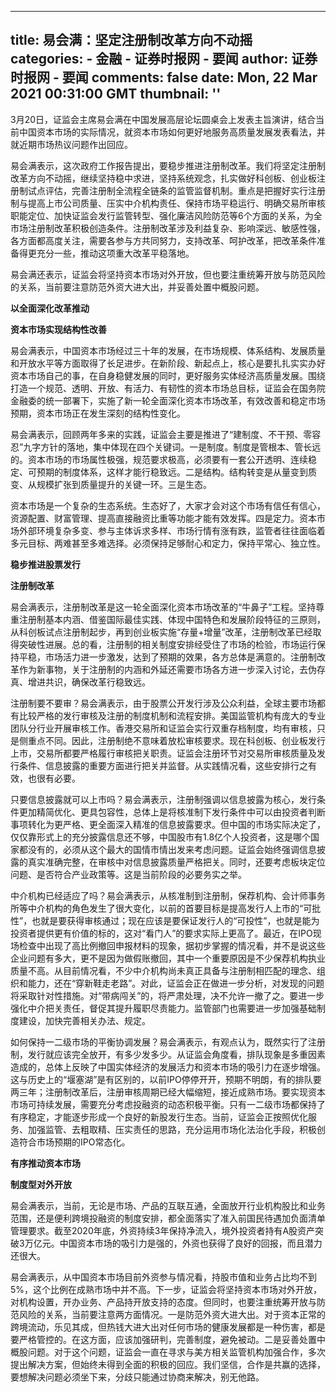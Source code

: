 
---
title: 易会满：坚定注册制改革方向不动摇
categories: 
    - 金融
    - 证券时报网 - 要闻
author: 证券时报网 - 要闻
comments: false
date: Mon, 22 Mar 2021 00:31:00 GMT
thumbnail: ''
---

<div>   
<p style="text-align: left;">3月20日，证监会主席易会满在中国发展高层论坛圆桌会上发表主旨演讲，结合当前中国资本市场的实际情况，就资本市场如何更好地服务高质量发展发表看法，并就近期市场热议问题作出回应。<br></p><p style="text-align: left;">易会满表示，这次政府工作报告提出，要稳步推进注册制改革。我们将坚定注册制改革方向不动摇，继续坚持稳中求进，坚持系统观念，扎实做好科创板、创业板注册制试点评估，完善注册制全流程全链条的监管监督机制。重点是把握好实行注册制与提高上市公司质量、压实中介机构责任、保持市场平稳运行、明确交易所审核职能定位、加快证监会发行监管转型、强化廉洁风险防范等6个方面的关系，为全市场注册制改革积极创造条件。注册制改革涉及利益复杂、影响深远、敏感性强，各方面都高度关注，需要各参与方共同努力，支持改革、呵护改革，把改革条件准备得更充分一些，推动这项重大改革平稳落地。</p><p style="text-align: left;">易会满还表示，证监会将坚持资本市场对外开放，但也要注重统筹开放与防范风险的关系，当前要注意防范外资大进大出，并妥善处置中概股问题。</p><p style="text-align: left;"><strong>以全面深化改革推动</strong></p><p style="text-align: left;"><strong>资本市场实现结构性改善</strong></p><p style="text-align: left;">易会满表示，中国资本市场经过三十年的发展，在市场规模、体系结构、发展质量和开放水平等方面取得了长足进步。在新阶段、新起点上，核心是要扎扎实实办好资本市场自己的事，在自身稳健发展的同时，更好服务实体经济高质量发展。围绕打造一个规范、透明、开放、有活力、有韧性的资本市场总目标，证监会在国务院金融委的统一部署下，实施了新一轮全面深化资本市场改革，有效改善和稳定市场预期，资本市场正在发生深刻的结构性变化。</p><p style="text-align: left;">易会满表示，回顾两年多来的实践，证监会主要是推进了“建制度、不干预、零容忍”九字方针的落地，集中体现在四个关键词。一是制度。制度是管根本、管长远的。资本市场的市场属性极强，规范要求极高，必须要有一套公开透明、连续稳定、可预期的制度体系，这样才能行稳致远。二是结构。结构转变是从量变到质变、从规模扩张到质量提升的关键一环。三是生态。</p><p style="text-align: left;">资本市场是一个复杂的生态系统。生态好了，大家才会对这个市场有信任有信心，资源配置、财富管理、提高直接融资比重等功能才能有效发挥。四是定力。资本市场外部环境复杂多变、参与主体诉求多样、市场行情有涨有跌，监管者往往面临着多元目标、两难甚至多难选择。必须保持足够耐心和定力，保持平常心、独立性。</p><p style="text-align: left;"><strong>稳步推进股票发行</strong></p><p style="text-align: left;"><strong>注册制改革</strong></p><p style="text-align: left;">易会满表示，注册制改革是这一轮全面深化资本市场改革的“牛鼻子”工程。坚持尊重注册制基本内涵、借鉴国际最佳实践、体现中国特色和发展阶段特征的三原则，从科创板试点注册制起步，再到创业板实施“存量+增量”改革，注册制改革已经取得突破性进展。总的看，注册制的相关制度安排经受住了市场的检验，市场运行保持平稳，市场活力进一步激发，达到了预期的效果，各方总体是满意的。注册制改革作为新事物，关于注册制的内涵和外延还需要市场各方进一步深入讨论，去伪存真、增进共识，确保改革行稳致远。</p><p style="text-align: left;">注册制要不要审？易会满表示，由于股票公开发行涉及公众利益，全球主要市场都有比较严格的发行审核及注册的制度机制和流程安排。美国监管机构有庞大的专业团队分行业开展审核工作。香港交易所和证监会实行双重存档制度，均有审核，只是侧重点不同。因此，注册制绝不意味着放松审核要求。现在科创板、创业板发行上市，交易所都要严格履行审核把关职责。证监会注册环节对交易所审核质量及发行条件、信息披露的重要方面进行把关并监督。从实践情况看，这些安排行之有效，也很有必要。</p><p style="text-align: left;">只要信息披露就可以上市吗？易会满表示，注册制强调以信息披露为核心，发行条件更加精简优化、更具包容性，总体上是将核准制下发行条件中可以由投资者判断事项转化为更严格、更全面深入精准的信息披露要求。但中国的市场实际决定了，仅仅靠形式上的充分披露信息还不够，中国股市有1.8亿个人投资者，这是哪个国家都没有的，必须从这个最大的国情市情出发来考虑问题。证监会始终强调信息披露的真实准确完整，在审核中对信息披露质量严格把关。同时，还要考虑板块定位问题、是否符合产业政策等。这是当前阶段的必要务实之举。</p><p style="text-align: left;">中介机构已经适应了吗？易会满表示，从核准制到注册制，保荐机构、会计师事务所等中介机构的角色发生了很大变化，以前的首要目标是提高发行人上市的“可批性”，也就是要获得审核通过；现在应该是要保证发行人的“可投性”，也就是能为投资者提供更有价值的标的，这对“看门人”的要求实际上更高了。最近，在IPO现场检查中出现了高比例撤回申报材料的现象，据初步掌握的情况看，并不是说这些企业问题有多大，更不是因为做假账撤回，其中一个重要原因是不少保荐机构执业质量不高。从目前情况看，不少中介机构尚未真正具备与注册制相匹配的理念、组织和能力，还在“穿新鞋走老路”。对此，证监会正在做进一步分析，对发现的问题将采取针对性措施。对“带病闯关”的，将严肃处理，决不允许一撤了之。要进一步强化中介把关责任，督促其提升履职尽责能力。监管部门也需要进一步加强基础制度建设，加快完善相关办法、规定。</p><p style="text-align: left;">如何保持一二级市场的平衡协调发展？易会满表示，有观点认为，既然实行了注册制，发行就应该完全放开，有多少发多少。从证监会角度看，排队现象是多重因素造成的，总体上反映了中国实体经济的发展活力和资本市场的吸引力在逐步增强。这与历史上的“堰塞湖”是有区别的，以前IPO停停开开，预期不明朗，有的排队要两三年；注册制改革后，注册审核周期已经大幅缩短，接近成熟市场。要实现资本市场可持续发展，需要充分考虑投融资的动态积极平衡。只有一二级市场都保持了有序稳定，才能逐步形成一个良好的新股发行生态。当前，证监会正按照优化服务、加强监管、去粗取精、压实责任的思路，充分运用市场化法治化手段，积极创造符合市场预期的IPO常态化。</p><p style="text-align: left;"><strong>有序推动资本市场</strong></p><p style="text-align: left;"><strong>制度型对外开放</strong></p><p style="text-align: left;">易会满表示，当前，无论是市场、产品的互联互通，全面放开行业机构股比和业务范围，还是便利跨境投融资的制度安排，都全面落实了准入前国民待遇加负面清单管理要求。截至2020年底，外资持续3年保持净流入，境外投资者持有A股资产突破3万亿元。中国资本市场的吸引力是强的，外资也获得了良好的回报，而且潜力还很大。</p><p style="text-align: left;">易会满表示，从中国资本市场目前外资参与情况看，持股市值和业务占比均不到5%，这个比例在成熟市场中并不高。下一步，证监会将坚持资本市场对外开放，对机构设置，开办业务、产品持开放支持的态度。但同时，也要注重统筹开放与防范风险的关系，当前要注意两方面情况。一是防范外资大进大出。对于资本正常的跨境流动，乐见其成，但热钱大进大出对任何市场的健康发展都是一种伤害，都是要严格管控的。在这方面，应该加强研判，完善制度，避免被动。二是妥善处置中概股问题。对于这个问题，证监会一直在寻求与美方相关监管机构加强合作，多次提出解决方案，但始终未得到全面的积极的回应。我们坚信，合作是共赢的选择，要想解决问题必须坐下来，分歧只能通过协商来解决，别无他路。</p>
                  
</div>
            